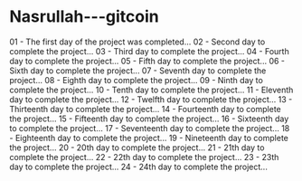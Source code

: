 # Nasrullah---gitcoin
01 - The first day of the project was completed...
02 - Second day to complete the project...
03 - Third day to complete the project...
04 - Fourth day to complete the project...
05 - Fifth day to complete the project...
06 - Sixth day to complete the project...
07 - Seventh day to complete the project...
08 - Eighth day to complete the project...
09 - Ninth day to complete the project...
10 - Tenth day to complete the project...
11 - Eleventh day to complete the project...
12 - Twelfth day to complete the project...
13 - Thirteenth day to complete the project...
14 - Fourteenth day to complete the project...
15 - Fifteenth day to complete the project...
16 - Sixteenth day to complete the project...
17 - Seventeenth day to complete the project...
18 - Eighteenth day to complete the project...
19 - Nineteenth day to complete the project...
20 - 20th day to complete the project...
21 - 21th day to complete the project...
22 - 22th day to complete the project...
23 - 23th day to complete the project...
24 - 24th day to complete the project...
